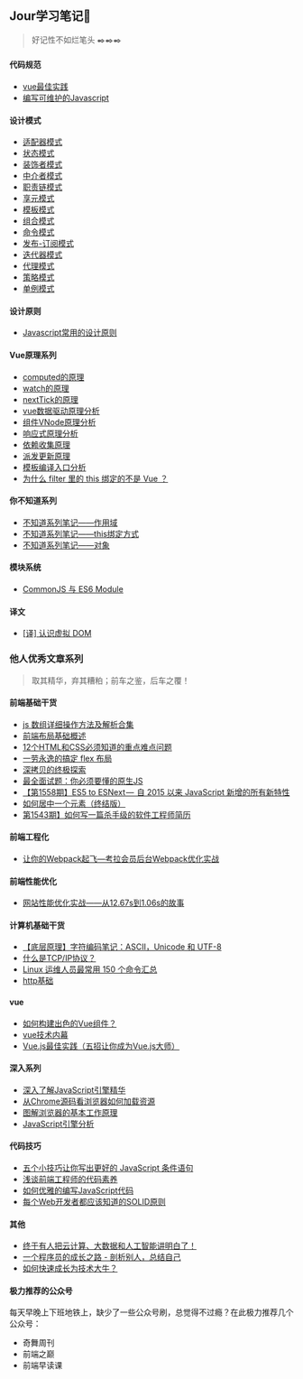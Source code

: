 ## Jour学习笔记:notebook:

> 好记性不如烂笔头 :black_nib::black_nib::black_nib:

#### 代码规范

- [vue最佳实践](https://github.com/Jouryjc/blog/issues/1)
- [编写可维护的Javascript](https://github.com/Jouryjc/blog/issues/2)

#### 设计模式
- [适配器模式](https://github.com/Jouryjc/blog/issues/5)
- [状态模式](https://github.com/Jouryjc/blog/issues/6)
- [装饰者模式](https://github.com/Jouryjc/blog/issues/7)
- [中介者模式](https://github.com/Jouryjc/blog/issues/8)
- [职责链模式](https://github.com/Jouryjc/blog/issues/9)
- [享元模式](https://github.com/Jouryjc/blog/issues/10)
- [模板模式](https://github.com/Jouryjc/blog/issues/11)
- [组合模式](https://github.com/Jouryjc/blog/issues/12)
- [命令模式](https://github.com/Jouryjc/blog/issues/13)
- [发布-订阅模式](https://github.com/Jouryjc/blog/issues/14)
- [迭代器模式](https://github.com/Jouryjc/blog/issues/15)
- [代理模式](https://github.com/Jouryjc/blog/issues/16)
- [策略模式](https://github.com/Jouryjc/blog/issues/17)
- [单例模式](https://github.com/Jouryjc/blog/issues/18)

#### 设计原则
- [Javascript常用的设计原则](https://github.com/Jouryjc/blog/issues/19)

#### Vue原理系列
- [computed的原理](https://github.com/Jouryjc/blog/issues/20)
- [watch的原理](https://github.com/Jouryjc/blog/issues/30)
- [nextTick的原理](https://github.com/Jouryjc/blog/issues/21)
- [vue数据驱动原理分析](https://github.com/Jouryjc/blog/issues/22)
- [组件VNode原理分析](https://github.com/Jouryjc/blog/issues/24)
- [响应式原理分析](https://github.com/Jouryjc/blog/issues/27)
- [依赖收集原理](https://github.com/Jouryjc/blog/issues/28)
- [派发更新原理](https://github.com/Jouryjc/blog/issues/29)
- [模板编译入口分析](https://github.com/Jouryjc/blog/issues/33)
- [为什么 filter 里的 this 绑定的不是 Vue ？](https://github.com/Jouryjc/blog/issues/42)


#### 你不知道系列
- [不知道系列笔记——作用域](https://github.com/Jouryjc/blog/issues/25)
- [不知道系列笔记——this绑定方式](https://github.com/Jouryjc/blog/issues/40)
- [不知道系列笔记——对象](https://github.com/Jouryjc/blog/issues/41)

#### 模块系统
- [CommonJS 与 ES6 Module](https://github.com/Jouryjc/blog/issues/32)

#### 译文
- [[译] 认识虚拟 DOM](https://github.com/Jouryjc/blog/issues/38)


### 他人优秀文章系列

> 取其精华，弃其糟粕；前车之鉴，后车之覆！

#### 前端基础干货
- [js 数组详细操作方法及解析合集](https://segmentfault.com/a/1190000015111104)
- [前端布局基础概述](https://mp.weixin.qq.com/s/-LcNZWFFty2lWuND6uuNNA)
- [12个HTML和CSS必须知道的重点难点问题](https://mp.weixin.qq.com/s/L0ieCEVONoSnB9lPGyWq5g)
- [一劳永逸的搞定 flex 布局](https://juejin.im/post/58e3a5a0a0bb9f0069fc16bb)
- [深拷贝的终极探索](https://mp.weixin.qq.com/s/iDbDyWeSDgShqR_nQ1po_g)
- [最全面试题：你必须要懂的原生JS](https://mp.weixin.qq.com/s/kRKSRjT6Gljt5boVRuAzIw)
- [【第1558期】ES5 to ESNext —  自 2015 以来 JavaScript 新增的所有新特性](https://mp.weixin.qq.com/s/dQkYmIlilNiNKbR26H1CKw)
- [如何居中一个元素（终结版）](https://mp.weixin.qq.com/s/7b2TJdqcdy6emapydc7_OA)
- [第1543期】如何写一篇杀手级的软件工程师简历](https://mp.weixin.qq.com/s/b99p4Nf-NhLcLc5cAHyylQ)

#### 前端工程化
- [让你的Webpack起飞—考拉会员后台Webpack优化实战](https://zhuanlan.zhihu.com/p/42465502)

#### 前端性能优化
- [网站性能优化实战——从12.67s到1.06s的故事](https://zhuanlan.zhihu.com/p/35224473?utm_medium=social&utm_source=wechat_session&wechatShare=1)

#### 计算机基础干货
- [【底层原理】字符编码笔记：ASCII，Unicode 和 UTF-8](https://mp.weixin.qq.com/s/W2esUPTSicdIwzxJIyoBjg)
- [什么是TCP/IP协议？](https://mp.weixin.qq.com/s/33FK5IuGq2da-O1xgS1AKA)
- [Linux 运维人员最常用 150 个命令汇总](https://mp.weixin.qq.com/s/B-GokonTqWotXlSloLGv2Q)
- [http基础](http://www.cnblogs.com/xiaohuochai/p/6392010.html)

#### vue
- [如何构建出色的Vue组件？](https://mp.weixin.qq.com/s/s-lHzeczKFSU27NQocveMw)
- [vue技术内幕](http://hcysun.me/vue-design/art/)
- [Vue.js最佳实践（五招让你成为Vue.js大师）](https://mp.weixin.qq.com/s/gflAeu45T75S2-Y7j6vA5A)

#### 深入系列
- [深入了解JavaScript引擎精华](https://mp.weixin.qq.com/s/3Nnvnl7QLbHI7CPb-H3pMQ)
- [从Chrome源码看浏览器如何加载资源](https://fed.renren.com/2017/10/29/chrome-fetch-resource/)
- [图解浏览器的基本工作原理](https://mp.weixin.qq.com/s/cb8VJOmAB1Yrv-ct4jJ3JQ)
- [JavaScript引擎分析](https://mp.weixin.qq.com/s/LQrCxIIiQNXtgQPlEq7new)


#### 代码技巧
- [五个小技巧让你写出更好的 JavaScript 条件语句](https://mp.weixin.qq.com/s/V4fTknn11pUENn0MEMzObA)
- [浅谈前端工程师的代码素养](https://mp.weixin.qq.com/s/B19y5ekDSH2U5TQ6gPPh4Q)
- [如何优雅的编写JavaScript代码](https://mp.weixin.qq.com/s?__biz=MzUxMzcxMzE5Ng==&mid=2247485523&amp;idx=1&amp;sn=030231f1242c2ecb8dca1f6517690595&source=41#wechat_redirect)
- [每个Web开发者都应该知道的SOLID原则](https://mp.weixin.qq.com/s/GFABaqzGKloPDZZu-Tc1jQ)

#### 其他
- [终于有人把云计算、大数据和人工智能讲明白了！](https://mp.weixin.qq.com/s/jEfNk-Pr6rJmz2KWDohkKA)
- [一个程序员的成长之路 - 剖析别人，总结自己](https://mp.weixin.qq.com/s/zWPjfHiYxx0HH9lE99Yijw)
- [如何快速成长为技术大牛？](https://mp.weixin.qq.com/s/t1P0mw9Hf4y27EiZB2biXw)

#### 极力推荐的公众号
每天早晚上下班地铁上，缺少了一些公众号刷，总觉得不过瘾？在此极力推荐几个公众号：

- 奇舞周刊
- 前端之巅
- 前端早读课

